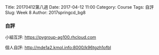 Title: 20170412第八週
Date: 2017-04-12 11:00
Category: Course
Tags: 自評
Slug: Week 8
Author: 2017springcd_bg8


<h3>自評</h3>




<p>小組互評: <a href="https://pygroup-ag100.rhcloud.com">https://pygroup-ag100.rhcloud.com</a></p>

<p>個人自評: <a href="http://mde1a2.kmol.info:8000/k96tgzh1ofbl">http://mde1a2.kmol.info:8000/k96tgzh1ofbl</a></p>
